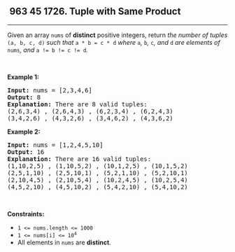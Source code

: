 <h2> 963 45
1726. Tuple with Same Product</h2><hr><div><p>Given an array <code>nums</code> of <strong>distinct</strong> positive integers, return <em>the number of tuples </em><code>(a, b, c, d)</code><em> such that </em><code>a * b = c * d</code><em> where </em><code>a</code><em>, </em><code>b</code><em>, </em><code>c</code><em>, and </em><code>d</code><em> are elements of </em><code>nums</code><em>, and </em><code>a != b != c != d</code><em>.</em></p>

<p>&nbsp;</p>
<p><strong class="example">Example 1:</strong></p>

<pre><strong>Input:</strong> nums = [2,3,4,6]
<strong>Output:</strong> 8
<strong>Explanation:</strong> There are 8 valid tuples:
(2,6,3,4) , (2,6,4,3) , (6,2,3,4) , (6,2,4,3)
(3,4,2,6) , (4,3,2,6) , (3,4,6,2) , (4,3,6,2)
</pre>

<p><strong class="example">Example 2:</strong></p>

<pre><strong>Input:</strong> nums = [1,2,4,5,10]
<strong>Output:</strong> 16
<strong>Explanation:</strong> There are 16 valid tuples:
(1,10,2,5) , (1,10,5,2) , (10,1,2,5) , (10,1,5,2)
(2,5,1,10) , (2,5,10,1) , (5,2,1,10) , (5,2,10,1)
(2,10,4,5) , (2,10,5,4) , (10,2,4,5) , (10,2,5,4)
(4,5,2,10) , (4,5,10,2) , (5,4,2,10) , (5,4,10,2)
</pre>

<p>&nbsp;</p>
<p><strong>Constraints:</strong></p>

<ul>
	<li><code>1 &lt;= nums.length &lt;= 1000</code></li>
	<li><code>1 &lt;= nums[i] &lt;= 10<sup>4</sup></code></li>
	<li>All elements in <code>nums</code> are <strong>distinct</strong>.</li>
</ul>
</div>